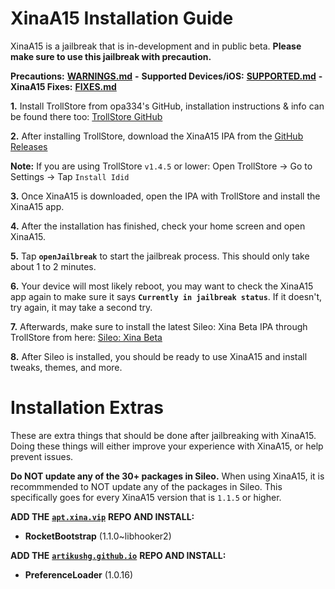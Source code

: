 # XinaA15 Installation Guide
XinaA15 is a jailbreak that is in-development and in public beta. **Please make sure to use this jailbreak with precaution.**

**Precautions:** [**WARNINGS.md**](https://github.com/NotDarkn/XinaA15/blob/main/WARNINGS.md) **-** **Supported Devices/iOS:** [**SUPPORTED.md**](https://github.com/NotDarkn/XinaA15/blob/main/SUPPORTED.md) **-** **XinaA15 Fixes:** [**FIXES.md**](https://github.com/NotDarkn/XinaA15/blob/main/FIXES.md)

**1.** Install TrollStore from opa334's GitHub, installation instructions & info can be found there too: [TrollStore GitHub](https://github.com/opa334/TrollStore)

**2.** After installing TrollStore, download the XinaA15 IPA from the [GitHub Releases](https://github.com/jacksight/xina520_official_jailbreak/releases)

**Note:** If you are using TrollStore `v1.4.5` or lower: Open TrollStore → Go to Settings → Tap `Install Idid`

**3.** Once XinaA15 is downloaded, open the IPA with TrollStore and install the XinaA15 app.

**4.** After the installation has finished, check your home screen and open XinaA15.

**5.** Tap **`openJailbreak`** to start the jailbreak process. This should only take about 1 to 2 minutes.

**6.** Your device will most likely reboot, you may want to check the XinaA15 app again to make sure it says **`Currently in jailbreak status`**. If it doesn't, try again, it may take a second try.

**7.** Afterwards, make sure to install the latest Sileo: Xina Beta IPA through TrollStore from here: [Sileo: Xina Beta](https://github.com/Sileo/Sileo/releases)

**8.** After Sileo is installed, you should be ready to use XinaA15 and install tweaks, themes, and more.

# Installation Extras
These are extra things that should be done after jailbreaking with XinaA15. Doing these things will either improve your experience with XinaA15, or help prevent issues.

**Do NOT update any of the 30+ packages in Sileo.**
When using XinaA15, it is recommmended to NOT update any of the packages in Sileo. This specifically goes for every XinaA15 version that is `1.1.5` or higher.

**ADD THE** [**`apt.xina.vip`**](https://apt.xina.vip) **REPO AND INSTALL:**
- **RocketBootstrap** (1.1.0~libhooker2)

**ADD THE** [**`artikushg.github.io`**](https://artikushg.github.io) **REPO AND INSTALL:**
- **PreferenceLoader** (1.0.16)
